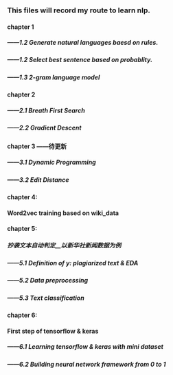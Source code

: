 ### This files will record my route to learn nlp.
#### chapter 1
##### ——1.2 Generate natural languages baesd on rules.
##### ——1.2 Select best sentence based on probablity.
##### ——1.3 2-gram language model

#### chapter 2
##### ——2.1 Breath First Search
##### ——2.2 Gradient Descent  

#### chapter 3 ——待更新
##### ——3.1 Dynamic Programming
##### ——3.2 Edit Distance 

#### chapter 4: 
#### Word2vec training based on wiki_data

#### chapter 5:
##### 抄袭文本自动判定__以新华社新闻数据为例
##### ——5.1 Definition of y: plagiarized text & EDA
##### ——5.2 Data preprocessing
##### ——5.3 Text classification

#### chapter 6: 
#### First step of tensorflow & keras
##### ——6.1 Learning tensorflow & keras with mini dataset
##### ——6.2 Building neural network framework from 0 to 1
